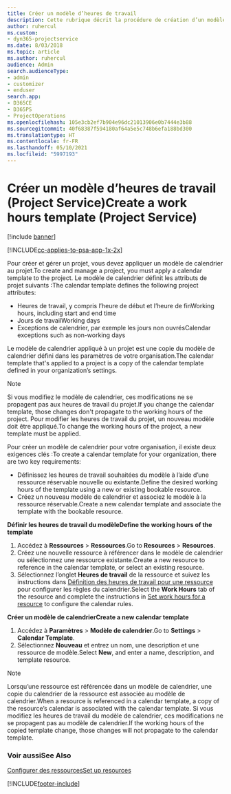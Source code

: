 ```yaml
---
title: Créer un modèle d’heures de travail
description: Cette rubrique décrit la procédure de création d’un modèle d’heures de travail dans Project Service.
author: ruhercul
ms.custom:
- dyn365-projectservice
ms.date: 8/03/2018
ms.topic: article
ms.author: ruhercul
audience: Admin
search.audienceType:
- admin
- customizer
- enduser
search.app:
- D365CE
- D365PS
- ProjectOperations
ms.openlocfilehash: 105e3cb2ef7b904e96dc21013906e0b7444e3b88
ms.sourcegitcommit: 40f68387f594180af64a5e5c748b6efa188bd300
ms.translationtype: HT
ms.contentlocale: fr-FR
ms.lasthandoff: 05/10/2021
ms.locfileid: "5997193"
---
```

# <a name="create-a-work-hours-template-project-service"></a><span data-ttu-id="e773a-103">Créer un modèle d’heures de travail (Project Service)</span><span class="sxs-lookup"><span data-stu-id="e773a-103">Create a work hours template (Project Service)</span></span>

[!include [banner](../includes/psa-now-project-operations.md)]

[!INCLUDE[cc-applies-to-psa-app-1x-2x](../includes/cc-applies-to-psa-app-3x.md)]

<span data-ttu-id="e773a-104">Pour créer et gérer un projet, vous devez appliquer un modèle de calendrier au projet.</span><span class="sxs-lookup"><span data-stu-id="e773a-104">To create and manage a project, you must apply a calendar template to the project.</span></span> <span data-ttu-id="e773a-105">Le modèle de calendrier définit les attributs de projet suivants :</span><span class="sxs-lookup"><span data-stu-id="e773a-105">The calendar template defines the following project attributes:</span></span>

- <span data-ttu-id="e773a-106">Heures de travail, y compris l’heure de début et l’heure de fin</span><span class="sxs-lookup"><span data-stu-id="e773a-106">Working hours, including start and end time</span></span>
- <span data-ttu-id="e773a-107">Jours de travail</span><span class="sxs-lookup"><span data-stu-id="e773a-107">Working days</span></span>
- <span data-ttu-id="e773a-108">Exceptions de calendrier, par exemple les jours non ouvrés</span><span class="sxs-lookup"><span data-stu-id="e773a-108">Calendar exceptions such as non-working days</span></span>

<span data-ttu-id="e773a-109">Le modèle de calendrier appliqué à un projet est une copie du modèle de calendrier défini dans les paramètres de votre organisation.</span><span class="sxs-lookup"><span data-stu-id="e773a-109">The calendar template that's applied to a project is a copy of the calendar template defined in your organization’s settings.</span></span>

> [!NOTE]
> <span data-ttu-id="e773a-110">Si vous modifiez le modèle de calendrier, ces modifications ne se propagent pas aux heures de travail du projet.</span><span class="sxs-lookup"><span data-stu-id="e773a-110">If you change the calendar template, those changes don't propagate to the working hours of the project.</span></span> <span data-ttu-id="e773a-111">Pour modifier les heures de travail du projet, un nouveau modèle doit être appliqué.</span><span class="sxs-lookup"><span data-stu-id="e773a-111">To change the working hours of the project, a new template must be applied.</span></span>

<span data-ttu-id="e773a-112">Pour créer un modèle de calendrier pour votre organisation, il existe deux exigences clés :</span><span class="sxs-lookup"><span data-stu-id="e773a-112">To create a calendar template for your organization, there are two key requirements:</span></span>

- <span data-ttu-id="e773a-113">Définissez les heures de travail souhaitées du modèle à l’aide d’une ressource réservable nouvelle ou existante.</span><span class="sxs-lookup"><span data-stu-id="e773a-113">Define the desired working hours of the template using a new or existing bookable resource.</span></span>
- <span data-ttu-id="e773a-114">Créez un nouveau modèle de calendrier et associez le modèle à la ressource réservable.</span><span class="sxs-lookup"><span data-stu-id="e773a-114">Create a new calendar template and associate the template with the bookable resource.</span></span>

<span data-ttu-id="e773a-115">**Définir les heures de travail du modèle**</span><span class="sxs-lookup"><span data-stu-id="e773a-115">**Define the working hours of the template**</span></span>

1. <span data-ttu-id="e773a-116">Accédez à **Ressources** \> **Ressources**.</span><span class="sxs-lookup"><span data-stu-id="e773a-116">Go to **Resources** \> **Resources**.</span></span>
2. <span data-ttu-id="e773a-117">Créez une nouvelle ressource à référencer dans le modèle de calendrier ou sélectionnez une ressource existante.</span><span class="sxs-lookup"><span data-stu-id="e773a-117">Create a new resource to reference in the calendar template, or select an existing resource.</span></span>
3. <span data-ttu-id="e773a-118">Sélectionnez l’onglet **Heures de travail** de la ressource et suivez les instructions dans [Définition des heures de travail pour une ressource](/dynamics365/field-service/set-work-hours-resource.md) pour configurer les règles du calendrier.</span><span class="sxs-lookup"><span data-stu-id="e773a-118">Select the **Work Hours** tab of the resource and complete the instructions in [Set work hours for a resource](/dynamics365/field-service/set-work-hours-resource.md) to configure the calendar rules.</span></span>

<span data-ttu-id="e773a-119">**Créer un modèle de calendrier**</span><span class="sxs-lookup"><span data-stu-id="e773a-119">**Create a new calendar template**</span></span>

1. <span data-ttu-id="e773a-120">Accédez à **Paramètres** \> **Modèle de calendrier**.</span><span class="sxs-lookup"><span data-stu-id="e773a-120">Go to **Settings** \> **Calendar Template**.</span></span>
2. <span data-ttu-id="e773a-121">Sélectionnez **Nouveau** et entrez un nom, une description et une ressource de modèle.</span><span class="sxs-lookup"><span data-stu-id="e773a-121">Select **New**, and enter a name, description, and template resource.</span></span>


> [!NOTE]
> <span data-ttu-id="e773a-122">Lorsqu’une ressource est référencée dans un modèle de calendrier, une copie du calendrier de la ressource est associée au modèle de calendrier.</span><span class="sxs-lookup"><span data-stu-id="e773a-122">When a resource is referenced in a calendar template, a copy of the resource’s calendar is associated with the calendar template.</span></span> <span data-ttu-id="e773a-123">Si vous modifiez les heures de travail du modèle de calendrier, ces modifications ne se propagent pas au modèle de calendrier.</span><span class="sxs-lookup"><span data-stu-id="e773a-123">If the working hours of the copied template change, those changes will not propagate to the calendar template.</span></span>


### <a name="see-also"></a><span data-ttu-id="e773a-124">Voir aussi</span><span class="sxs-lookup"><span data-stu-id="e773a-124">See Also</span></span>  
 [<span data-ttu-id="e773a-125">Configurer des ressources</span><span class="sxs-lookup"><span data-stu-id="e773a-125">Set up resources</span></span>](../psa/set-up-resources.md)


[!INCLUDE[footer-include](../includes/footer-banner.md)]
